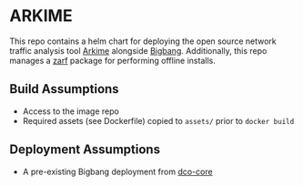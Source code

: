 # ARKIME
This repo contains a helm chart for deploying the open source network traffic analysis tool [Arkime](https://arkime.com/) alongside [Bigbang](https://repo1.dso.mil/platform-one/big-bang/bigbang). Additionally, this repo manages a [zarf](https://zarf.dev) package for performing offline installs.

## Build Assumptions
* Access to the image repo
* Required assets (see Dockerfile) copied to `assets/` prior to `docker build`

## Deployment Assumptions
* A pre-existing Bigbang deployment from [dco-core](https://github.com/naps-dev/dco-core)
